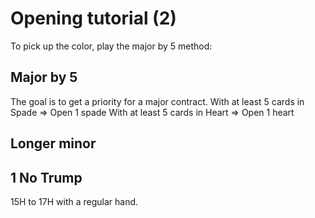 # Opening tutorial (2)

To pick up the color, play the major by 5 method:

## Major by 5
The goal is to get a priority for a major contract.
With at least 5 cards in Spade => Open 1 spade
With at least 5 cards in Heart => Open 1 heart

## Longer minor

## 1 No Trump
15H to 17H with a regular hand.

